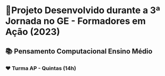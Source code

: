 
# 📝Projeto Desenvolvido durante a 3ª Jornada no GE - Formadores em Ação (2023)

## 📚 Pensamento Computacional Ensino Médio

### ❤ Turma AP - Quintas (14h)
